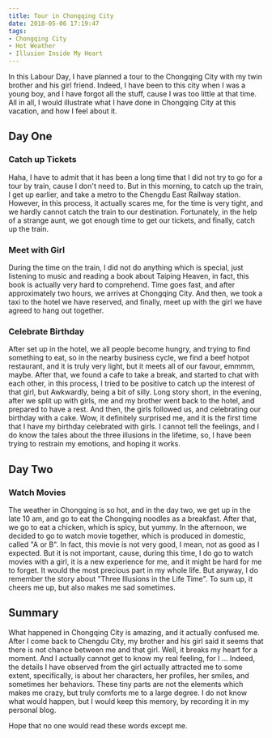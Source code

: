 ```yaml
---
title: Tour in Chongqing City
date: 2018-05-06 17:19:47
tags: 
- Chongqing City
- Hot Weather
- Illusion Inside My Heart
---
```

In this Labour Day, I have planned a tour to the Chongqing City with my twin brother and his girl friend. Indeed, I have been to this city when I was a young boy, and I have forgot all the stuff, cause I was too little at that time. All in all, I would illustrate what I have done in Chongqing City at this vacation, and how I feel about it.

## Day One

### Catch up Tickets

Haha, I have to admit that it has been a long time that I did not try to go for a tour by train, cause I don't need to. But in this morning, to catch up the train, I get up earlier, and take a metro to the Chengdu East Railway station. However, in this process, it actually scares me, for the time is very tight, and we hardly cannot catch the train to our destination. Fortunately, in the help of a strange aunt, we got enough time to get our tickets, and finally, catch up the train.

### Meet with Girl

During the time on the train, I did not do anything which is special, just listening to music and reading a book about Taiping Heaven, in fact, this book is actually very hard to comprehend. Time goes fast, and after approximately two hours, we arrives at Chongqing City. And then, we took a taxi to the hotel we have reserved, and finally, meet up with the girl we have agreed to hang out together.

### Celebrate Birthday

After set up in the hotel, we all people become hungry, and trying to find something to eat, so in the nearby business cycle, we find a beef hotpot restaurant, and it is truly very light, but it meets all of our favour, emmmm, maybe. After that, we found a cafe to take a break, and started to chat with each other, in this process, I tried to be positive to catch up the interest of that girl, but Awkwardly, being a bit of silly. Long story short, in the evening, after we split up with girls, me and my brother went back to the hotel, and prepared to have a rest. And then, the girls followed us, and celebrating our birthday with a cake. Wow, it definitely surprised me, and it is the first time that I have my birthday celebrated with girls. I cannot tell the feelings, and I do know the tales about the three illusions in the lifetime, so, I have been trying to restrain my emotions, and hoping it works.

## Day Two

### Watch Movies

The weather in Chongqing is so hot, and in the day two, we get up in the late 10 am, and go to eat the Chongqing noodles as a breakfast. After that, we go to eat a chicken, which is spicy, but yummy. In the afternoon, we decided to go to watch movie together, which is produced in domestic, called "A or B". In fact, this movie is not very good, I mean, not as good as I expected. But it is not important, cause, during this time, I do go to watch movies with a girl, it is a new experience for me, and it might be hard for me to forget. It would the most precious part in my whole life. But anyway, I do remember the story about "Three Illusions in the Life Time". To sum up, it cheers me up, but also makes me sad sometimes. 

## Summary

What happened in Chongqing City is amazing, and it actually confused me. After I come back to Chengdu City, my brother and his girl said it seems that there is not chance between me and that girl. Well, it breaks my heart for a moment. And I actually cannot get to know my real feeling, for I ... Indeed, the details I have observed from the girl actually attracted me to some extent, specifically, is about her characters, her profiles, her smiles, and sometimes her behaviors. These tiny parts are not the elements which makes me crazy, but truly comforts me to a large degree. I do not know what would happen, but I would keep this memory, by recording it in my personal blog.

Hope that no one would read these words except me.